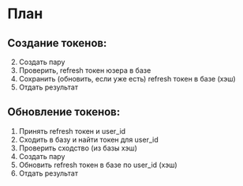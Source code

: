 # План
## Создание токенов:
2. Создать пару
1. Проверить, refresh токен юзера в базе
3. Сохранить (обновить, если уже есть) refresh токен в базе (хэш)
4. Отдать результат

## Обновление токенов:
1. Принять refresh токен и user_id
2. Сходить в базу и найти токен для user_id
3. Проверить сходство (из базы хэш)
4. Создать пару
5. Обновить refresh токен в базе по user_id (хэш)
5. Отдать результат
